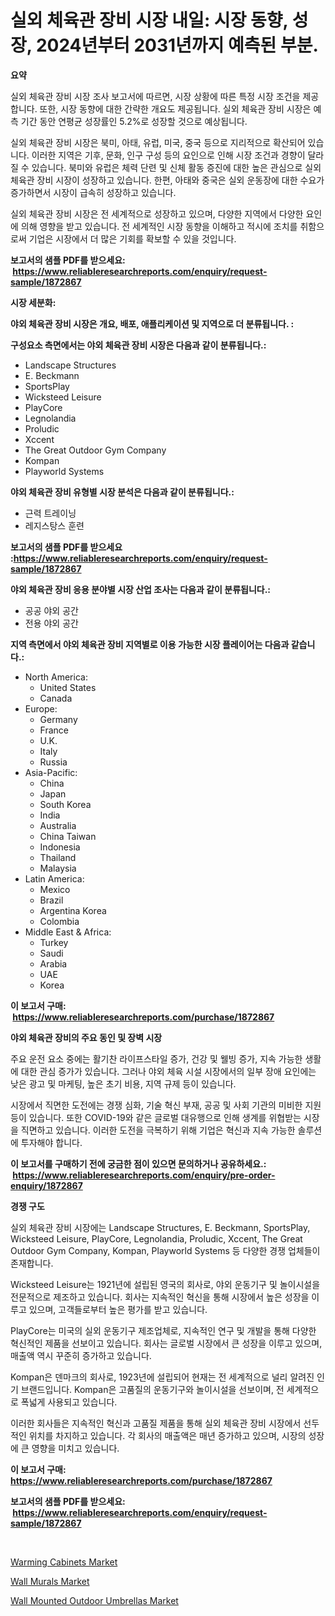 <p><h1>실외 체육관 장비 시장 내일: 시장 동향, 성장, 2024년부터 2031년까지 예측된 부분.</h1></p><p><strong>요약</strong></p>
<p><p>실외 체육관 장비 시장 조사 보고서에 따르면, 시장 상황에 따른 특정 시장 조건을 제공합니다. 또한, 시장 동향에 대한 간략한 개요도 제공됩니다. 실외 체육관 장비 시장은 예측 기간 동안 연평균 성장률인 5.2%로 성장할 것으로 예상됩니다.  </p><p>실외 체육관 장비 시장은 북미, 아태, 유럽, 미국, 중국 등으로 지리적으로 확산되어 있습니다. 이러한 지역은 기후, 문화, 인구 구성 등의 요인으로 인해 시장 조건과 경향이 달라질 수 있습니다. 북미와 유럽은 체력 단련 및 신체 활동 증진에 대한 높은 관심으로 실외 체육관 장비 시장이 성장하고 있습니다. 한편, 아태와 중국은 실외 운동장에 대한 수요가 증가하면서 시장이 급속히 성장하고 있습니다.</p><p>실외 체육관 장비 시장은 전 세계적으로 성장하고 있으며, 다양한 지역에서 다양한 요인에 의해 영향을 받고 있습니다. 전 세계적인 시장 동향을 이해하고 적시에 조치를 취함으로써 기업은 시장에서 더 많은 기회를 확보할 수 있을 것입니다.</p></p>
<p><strong>보고서의 샘플 PDF를 받으세요: &nbsp;<a href="https://www.reliableresearchreports.com/enquiry/request-sample/1872867">https://www.reliableresearchreports.com/enquiry/request-sample/1872867</a></strong></p>
<p><strong>시장 세분화:</strong></p>
<p><strong> 야외 체육관 장비 시장은 개요, 배포, 애플리케이션 및 지역으로 더 분류됩니다. :</strong></p>
<p><strong>구성요소 측면에서는 야외 체육관 장비 시장은 다음과 같이 분류됩니다.:</strong></p>
<p><ul><li>Landscape Structures</li><li>E. Beckmann</li><li>SportsPlay</li><li>Wicksteed Leisure</li><li>PlayCore</li><li>Legnolandia</li><li>Proludic</li><li>Xccent</li><li>The Great Outdoor Gym Company</li><li>Kompan</li><li>Playworld Systems</li></ul></p>
<p><strong> 야외 체육관 장비 유형별 시장 분석은 다음과 같이 분류됩니다.:</strong></p>
<p><ul><li>근력 트레이닝</li><li>레지스탕스 훈련</li></ul></p>
<p><strong>보고서의 샘플 PDF를 받으세요 :<a href="https://www.reliableresearchreports.com/enquiry/request-sample/1872867">https://www.reliableresearchreports.com/enquiry/request-sample/1872867</a></strong></p>
<p><strong> 야외 체육관 장비 응용 분야별 시장 산업 조사는 다음과 같이 분류됩니다.:</strong></p>
<p><ul><li>공공 야외 공간</li><li>전용 야외 공간</li></ul></p>
<p><strong>지역 측면에서 야외 체육관 장비 지역별로 이용 가능한 시장 플레이어는 다음과 같습니다.:</strong></p>
<p><ul>
    <li>
        North America:
        <ul>
            <li>United States</li>
            <li>Canada</li>
        </ul>
    </li>
    <li>
        Europe:
        <ul>
            <li>Germany</li>
            <li>France</li>
            <li>U.K.</li>
            <li>Italy</li>
            <li>Russia</li>
        </ul>
    </li>
    <li>
        Asia-Pacific:
        <ul>
            <li>China</li>
            <li>Japan</li>
            <li>South Korea</li>
            <li>India</li>
            <li>Australia</li>
            <li>China Taiwan</li>
            <li>Indonesia</li>
            <li>Thailand</li>
            <li>Malaysia</li>
        </ul>
    </li>
    <li>
        Latin America:
        <ul>
            <li>Mexico</li>
            <li>Brazil</li>
            <li>Argentina Korea</li>
            <li>Colombia</li>
        </ul>
    </li>
    <li>
        Middle East & Africa:
        <ul>
            <li>Turkey</li>
            <li>Saudi</li>
            <li>Arabia</li>
            <li>UAE</li>
            <li>Korea</li>
        </ul>
    </li>
    </ul></p>
<p><strong>이 보고서 구매: &nbsp;<a href="https://www.reliableresearchreports.com/purchase/1872867">https://www.reliableresearchreports.com/purchase/1872867</a></strong></p>
<p><strong>야외 체육관 장비의 주요 동인 및 장벽 시장</strong></p>
<p><p>주요 운전 요소 중에는 활기찬 라이프스타일 증가, 건강 및 웰빙 증가, 지속 가능한 생활에 대한 관심 증가가 있습니다. 그러나 야외 체육 시설 시장에서의 일부 장애 요인에는 낮은 광고 및 마케팅, 높은 초기 비용, 지역 규제 등이 있습니다.</p><p>시장에서 직면한 도전에는 경쟁 심화, 기술 혁신 부재, 공공 및 사회 기관의 미비한 지원 등이 있습니다. 또한 COVID-19와 같은 글로벌 대유행으로 인해 생계를 위협받는 시장을 직면하고 있습니다. 이러한 도전을 극복하기 위해 기업은 혁신과 지속 가능한 솔루션에 투자해야 합니다.</p></p>
<p><strong>이 보고서를 구매하기 전에 궁금한 점이 있으면 문의하거나 공유하세요.: &nbsp;<a href="https://www.reliableresearchreports.com/enquiry/pre-order-enquiry/1872867">https://www.reliableresearchreports.com/enquiry/pre-order-enquiry/1872867</a></strong></p>
<p><strong>경쟁 구도</strong></p>
<p><p>실외 체육관 장비 시장에는 Landscape Structures, E. Beckmann, SportsPlay, Wicksteed Leisure, PlayCore, Legnolandia, Proludic, Xccent, The Great Outdoor Gym Company, Kompan, Playworld Systems 등 다양한 경쟁 업체들이 존재합니다. </p><p>Wicksteed Leisure는 1921년에 설립된 영국의 회사로, 야외 운동기구 및 놀이시설을 전문적으로 제조하고 있습니다. 회사는 지속적인 혁신을 통해 시장에서 높은 성장을 이루고 있으며, 고객들로부터 높은 평가를 받고 있습니다.</p><p>PlayCore는 미국의 실외 운동기구 제조업체로, 지속적인 연구 및 개발을 통해 다양한 혁신적인 제품을 선보이고 있습니다. 회사는 글로벌 시장에서 큰 성장을 이루고 있으며, 매출액 역시 꾸준히 증가하고 있습니다.</p><p>Kompan은 덴마크의 회사로, 1923년에 설립되어 현재는 전 세계적으로 널리 알려진 인기 브랜드입니다. Kompan은 고품질의 운동기구와 놀이시설을 선보이며, 전 세계적으로 폭넓게 사용되고 있습니다. </p><p>이러한 회사들은 지속적인 혁신과 고품질 제품을 통해 실외 체육관 장비 시장에서 선두적인 위치를 차지하고 있습니다. 각 회사의 매출액은 매년 증가하고 있으며, 시장의 성장에 큰 영향을 미치고 있습니다.</p></p>
<p><strong>이 보고서 구매: &nbsp; <a href="https://www.reliableresearchreports.com/purchase/1872867">https://www.reliableresearchreports.com/purchase/1872867</a></strong></p>
<p><strong>보고서의 샘플 PDF를 받으세요: &nbsp;<a href="https://www.reliableresearchreports.com/enquiry/request-sample/1872867">https://www.reliableresearchreports.com/enquiry/request-sample/1872867</a></strong><strong></strong></p>
<p>&nbsp;</p>
<p><p><a href="https://github.com/timeliteaut/Market-Research-Report-List-1/blob/main/warming-cabinets-market.md">Warming Cabinets Market</a></p><p><a href="https://github.com/bobicer/Market-Research-Report-List-2/blob/main/wall-murals-market.md">Wall Murals Market</a></p><p><a href="https://github.com/globismark/Market-Research-Report-List-2/blob/main/wall-mounted-outdoor-umbrellas-market.md">Wall Mounted Outdoor Umbrellas Market</a></p></p>